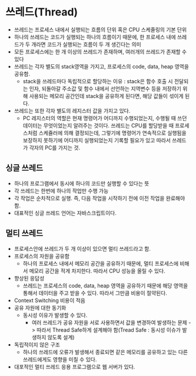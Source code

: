 # 쓰레드(Thread)

- 쓰레드는 프로세스 내에서 실행되는 흐름의 단위 혹은 CPU 스케줄링의 기본 단위
- 하나의 쓰레드는 코드가 실행되는 하나의 흐름이기 때문에, 한 프로세스 내에 쓰레드가 두 개라면 코드가 실행되는 흐름이 두 개 생긴다는 의미
- 모든 프로세스에는 한 개 이상의 쓰레드가 존재하며, 여러개의 쓰레드가 존재할 수 있다
- 쓰레드는 각자 별도의 stack영역을 가지고, 프로세스의 code, data, heap 영역을 공유함.
  - stack을 쓰레드마다 독립적으로 할당하는 이유 : stack은 함수 호출 시 전달되는 인자, 되돌아갈 주소값 및 함수 내에서 선언하는 지역변수 등을 저장하기 위해 사용되는 메모리 공간인데 stack을 공유하게 된다면, 해당 값들이 섞이게 된다.
- 쓰레드는 또한 각자 별도의 레지스터 값을 가지고 있다.
   - PC 레지스터의 역할은 현재 명령어가 어디까지 수행되었는지, 수행될 때 쓰던 데이터는 무엇이었는지 알려주는 것이다. 쓰레드는 CPU를 할당받을 때 프로세스처럼 스케쥴러에 의해 결정되는데, 그렇기에 명령어가 연속적으로 실행됨을 보장하지 못하기에 어디까지 실행되었는지 기록할 필요가 있고 따라서 쓰레드가 각자의 PC를 가지는 것.


## 싱글 쓰레드

- 하나의 프로그램에서 동시에 하나의 코드만 실행할 수 있다는 뜻
- 각 쓰레드는 한번에 하나의 작업만 수행 가능
- 각 작업은 순차적으로 실행. 즉, 다음 작업을 시작하기 전에 이전 작업을 완료해야함.
- 대표적인 싱글 쓰레드 언어는 자바스크립트이다. 

## 멀티 쓰레드

- 프로세스안에 쓰레드가 두 개 이상이 있으면 멀티 쓰레드라고 함.
- 프로세스의 자원을 공유함
  - 하나의 프로세스 내에서 메모리 공간을 공유하기 때문에, 멀티 프로세스에 비해서 메모리 공간을 적게 차지한다. 따라서 CPU 성능을 올릴 수 있다.
- 향상된 응답성
  - 쓰레드는 프로세스의 code, data, heap 영역을 공유하기 때문에 해당 영역을 통해서 데이터을 주고 받을 수 있다. 따라서 그만큼 비용이 절약된다.
- Context Switching 비용이 적음
- 공유 자원에 대한 동기화
  - 동시성 이유가 발생할 수 있다.
    - 여러 쓰레드가 공유 자원을 서로 사용하면서 값을 변경하여 발생하는 문제 -> 따라서 Thread Safe하게 설계해야 함(Tread Safe : 동시성 이슈가 발생하지 않도록 설계)
- 독립적이지 않은 구조
  - 하나의 쓰레드에 오류가 발생해서 종료되면 같은 메모리를 공유하고 있는 다른 쓰레드에게도 영향을 미칠 수 있다.
- 대포적인 멀티 쓰레드 응용 프로그램으로 웹 서버가 있다.

